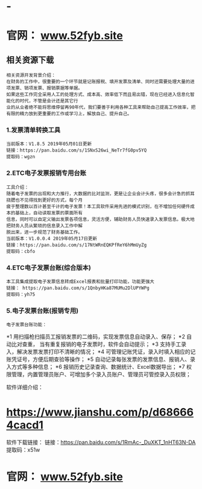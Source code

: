 # -
# 官网： www.52fyb.site 

## 相关资源下载
    相关资源开发背景介绍：
    在财务的工作中，很重要的一个环节就是记账报税、填开发票及清单、同时还需要处理大量的进项发票、销项发票、报销票据等单据。
    如果这些工作完全采用人工的处理方式、成本高、效率低下而且易出错，现在已经进入信息化智能化的时代，不管是会计还是其它行
    业的从业者绝不能将思维停留再90年代，我们要善于利用各种工具来帮助自己提高工作效率，把有限的精力放到更重要的工作或学习上，解放自己、提升自己。
### 1.发票清单转换工具
    当前版本：V1.8.5 2019年05月01日更新
    链接：https://pan.baidu.com/s/1SNxS26wi_NeTr7fG0pv5YQ 
    提取码：wgzn 

### 2.ETC电子发票报销专用台账
    工具介绍：
    随着电子发票的出现和大力推行，大数据的比对监测，更是让企业会计头疼，很多会计急的抓耳挠腮也不见得找到更好的方式，每个月
    疲于整理数以百计甚至千计的电子发票！本工具软件采用先进的模式识别，在不增加任何硬件成本的基础上，自动读取发票的票面所有
    信息，同时可以自定义输出发票各项信息，灵活方便，辅助财务人员快速录入发票信息。极大地把财务人员从繁琐的信息录入工作中解
    脱出来，进一步规范了财务基础工作。
    当前版本：V1.0.0.4 2019年05月17日更新
    链接：https://pan.baidu.com/s/17NtWRnEQKPfReY6hMmUyZg 
    提取码：cbfo 
    

### 4.ETC电子发票台账(综合版本)
    本工具集成提取电子发票信息转成Excel报表和批量打印功能，功能更强大
    链接： https://pan.baidu.com/s/1QnbyHKa87MUMu2DlUPYWPg 
    提取码：yh75 

### 5.电子发票台账(报销专用)
    电子发票台账功能：
*1 用扫描枪扫描员工报销发票的二维码，实现发票信息自动录入、保存；
*2 自动比对查重， 当有重复报销的电子发票时，软件会自动提示；
*3 支持手工录入，解决发票发票打印不清晰的情况；
*4 可管理记账凭证，录入时填入相应的记账凭证号，方便后期查验等操作；
*5 自动记录每张发票的发票信息、报销人、录入方式等多种信息；
*6 报销历史记录查询、数据统计、Excel数据导出；
*7 权限管理，内置管理员账户、可增加多个录入员账户、管理员可管控录入员权限；

软件详细介绍：
# https://www.jianshu.com/p/d686664cacd1 #

软件下载链接：
    链接：https://pan.baidu.com/s/1RmAc-_DuXKT_1nHT63N-DA 
    提取码：x51w 

# 官网： www.52fyb.site #
